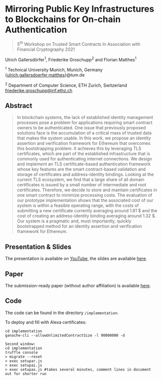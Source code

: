 # Mirroring Public Key Infrastructures to Blockchains for On-chain Authentication
> 5<sup>th</sup> Workshop on Trusted Smart Contracts In Association with Financial Cryptography 2021

Ulrich Gallersdörfer<sup>1</sup>, Friederike Groschupp<sup>2</sup> and Florian Matthes<sup>1</sup>

<sup>1</sup> Technical University Munich, Munich, Germany
{[ulrich.gallersdoerfer](mailto:ulrich.gallersdoerfer@tum.de),[matthes](mailto:matthes@tum.de)}@tum.de

<sup>2</sup> Department of Computer Science, ETH Zurich, Switzerland
[friederike.groschupp@inf.ethz.ch](mailto:friederike.groschupp@inf.ethz.ch)



## Abstract
> In blockchain systems, the lack of established identity management processes pose a problem for applications requiring smart contract owners to be authenticated. One issue that previously proposed solutions face is the accumulation of a critical mass of trusted data that makes the system usable. In this work, we propose an identity assertion and verification framework for Ethereum that overcomes this bootstrapping problem. It achieves this by leveraging TLS certificates, which are part of the established infrastructure that is commonly used for authenticating internet connections. We design and implement an TLS certificate-based authentication framework whose key features are the smart contract-based validation and storage of certificates and address-identity bindings. Looking at the current TLS ecosystem, we find that a large share of all domain certificates is issued by a small number of intermediate and root certificates. Therefore, we decide to store and maintain certificates in one smart contract to minimize processing costs. The evaluation of our prototype implementation shows that the associated cost of our system is within a feasible operating range, with the costs of submitting a new certificate currently averaging around 1.81 $ and the cost of creating an address-identity binding averaging around 1.32 $. Our system is a pragmatic and, most importantly, quickly bootstrapped method for an identity assertion and verification framework for Ethereum.

## Presentation & Slides
The presentation is available on [YouTube](https://www.youtube.com/watch?v=eAd8-nQoaQ4), the slides are available [here](slides/slides.pdf).

## Paper
The submission-ready paper (without author affiliation) is available [here](https://fc21.ifca.ai/wtsc/WTSC21paper6.pdf).

## Code
The code can be found in the directory `/implementation`.

To deploy and fill with Alexa certificates: 
	
	cd implementation
	ganache-cli --allowUnlimitedContractSize -l 90000000 -d

	Second window:
	cd implementation
	truffle console
	> migrate --reset
	> exec setupar.js
	> exec setupai.js
	> exec setupas.js #takes several minutes, comment lines in document out for shorter run
